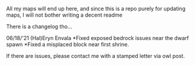 All my maps will end up here, and since this is a repo purely for updating maps, I will not bother writing a decent readme

There is a changelog tho...

06/18/'21
(Hal)Eryn Envala
*Fixed exposed bedrock issues near the dwarf spawn
*Fixed a misplaced block near first shrine.

If there are issues, please contact me with a stamped letter via owl post.

